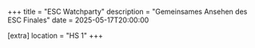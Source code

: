+++
title = "ESC Watchparty"
description = "Gemeinsames Ansehen des ESC Finales"
date = 2025-05-17T20:00:00

[extra]
location = "HS 1"
+++

